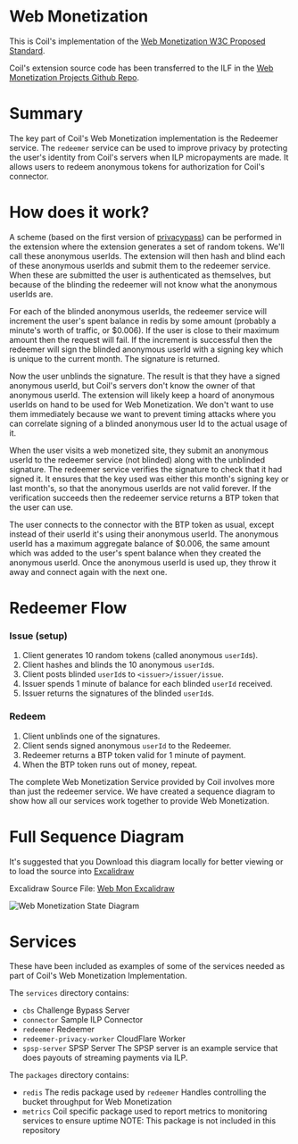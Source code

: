 # Web Monetization

This is Coil's implementation of the [Web Monetization W3C Proposed Standard](https://webmonetization.org/specification.html).

Coil's extension source code has been transferred to the ILF in
the [Web Monetization Projects Github Repo](https://github.com/interledger/web-monetization-projects).

# Summary

The key part of Coil's Web Monetization implementation is the Redeemer service.
The `redeemer` service can be used to improve privacy by protecting the user's identity from
Coil's servers when ILP micropayments are made. It allows users to redeem
anonymous tokens for authorization for Coil's connector.

# How does it work?

A scheme (based on the first version of [privacypass](https://privacypass.github.io/)) can be performed in the extension where the extension generates a set of random tokens. We'll call these anonymous userIds. The extension will then hash and blind each of these anonymous userIds and submit them to the redeemer service. When these are submitted the user is authenticated as themselves, but because of the blinding the redeemer will not know what the anonymous userIds are.

For each of the blinded anonymous userIds, the redeemer service will increment the user's spent balance in redis by some amount (probably a minute's worth of traffic, or $0.006). If the user is close to their maximum amount then the request will fail. If the increment is successful then the redeemer will sign the blinded anonymous userId with a signing key which is unique to the current month. The signature is returned.

Now the user unblinds the signature. The result is that they have a signed anonymous userId, but Coil's servers don't know the owner of that anonymous userId. The extension will likely keep a hoard of anonymous userIds on hand to be used for Web Monetization. We don't want to use them immediately because we want to prevent timing attacks where you can correlate signing of a blinded anonymous user Id to the actual usage of it.

When the user visits a web monetized site, they submit an anonymous userId to the redeemer service (not blinded) along with the unblinded signature. The redeemer service verifies the signature to check that it had signed it. It ensures that the key used was either this month's signing key or last month's, so that the anonymous userIds are not valid forever. If the verification succeeds then the redeemer service returns a BTP token that the user can use.

The user connects to the connector with the BTP token as usual, except instead of their userId it's using their anonymous userId. The anonymous userId has a maximum aggregate balance of $0.006, the same amount which was added to the user's spent balance when they created the anonymous userId. Once the anonymous userId is used up, they throw it away and connect again with the next one.

# Redeemer Flow
### Issue (setup)
1. Client generates 10 random tokens (called anonymous `userId`s).
2. Client hashes and blinds the 10 anonymous `userId`s.
3. Client posts blinded `userId`s to `<issuer>/issuer/issue`.
4. Issuer spends 1 minute of balance for each blinded `userId` received.
5. Issuer returns the signatures of the blinded `userId`s.

### Redeem
1. Client unblinds one of the signatures.
2. Client sends signed anonymous `userId` to the Redeemer.
3. Redeemer returns a BTP token valid for 1 minute of payment.
4. When the BTP token runs out of money, repeat.

The complete Web Monetization Service provided by Coil involves more than just the redeemer service.
We have created a sequence diagram to show how all our services work together to provide Web Monetization.

# Full Sequence Diagram
It's suggested that you Download this diagram locally for better viewing or to load the source into [Excalidraw](https://app.excalidraw.com/)

Excalidraw Source File: [Web Mon Excalidraw](Web%20Mon%20Open%20Source.excalidraw)

![Web Monetization State Diagram](Web%20Mon%20Open%20Source.png)

# Services

These have been included as examples of some of the services needed as part of Coil's Web Monetization Implementation.

The `services` directory contains:

* `cbs` Challenge Bypass Server
* `connector` Sample ILP Connector
* `redeemer` Redeemer
* `redeemer-privacy-worker` CloudFlare Worker
* `spsp-server` SPSP Server
  The SPSP server is an example service that does payouts of streaming payments via ILP.

The `packages` directory contains:

* `redis` The redis package used by `redeemer`
  Handles controlling the bucket throughput for Web Monetization
* `metrics` Coil specific package used to report metrics to monitoring services to ensure uptime
  NOTE: This package is not included in this repository
